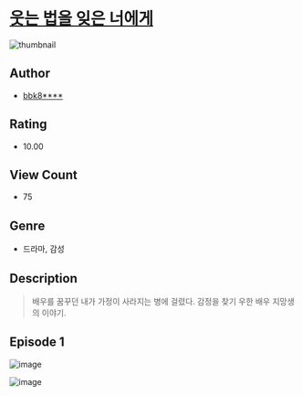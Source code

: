 # [웃는 법을 잊은 너에게](https://comic.naver.com/challenge/list?titleId=810829)
![thumbnail](https://image-comic.pstatic.net/user_contents_data/challenge_comic/2023/05/24/346447/upload_3761738461328324400_480x623.jpeg)

## Author
- [bbk8****](https://comic.naver.com/artistTitle?id=346447)

## Rating
- 10.00

## View Count
- 75

## Genre
- 드라마, 감성

## Description
> 배우를 꿈꾸던 내가 가정이 사라지는 병에 걸렸다. 감정을 찾기 우한 배우 지망생의 이야기.


## Episode 1
![image](https://image-comic.pstatic.net/user_contents_data/challenge_comic/2023/05/24/346447/upload_7148959050522441011.jpeg)

![image](https://image-comic.pstatic.net/user_contents_data/challenge_comic/2023/05/24/346447/upload_3906090057305764705.jpeg)
